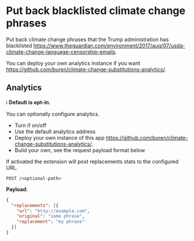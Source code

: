 Put back blacklisted climate change phrases
==================

Put back climate change phrases that the Trump administration has blacklisted https://www.theguardian.com/environment/2017/aug/07/usda-climate-change-language-censorship-emails.

You can deploy your own analytics instance if you want https://github.com/buren/climate-change-substitutions-analytics/.

## Analytics

:information_source: __Default is opt-in__.

You can optionally configure analytics.

- Turn if on/off
- Use the default analytics address
- Deploy your own instance of this app https://github.com/buren/climate-change-substitutions-analytics/.
- Build your own, see the request payload format below

If activated the extension will post replacements stats to the configured URL.

`POST /<optional-path>`

__Payload__:

```json
{
  "replacements": [{
    "url": "http://example.com",
    "original": "some phrase",
    "replacement": "my phrase"
  }]
}
```
